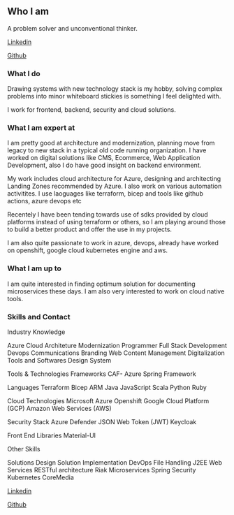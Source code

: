 ## Who I am

A problem solver and unconventional thinker. 

[Linkedin](https://www.linkedin.com/in/pulin-gupta/)

[Github](https://github.com/pulingupta)

### What I do

Drawing systems with new technology stack is my hobby, solving complex problems into minor whiteboard stickies is something I feel delighted with. 

I work for frontend, backend, security and cloud solutions.

### What I am expert at

I am pretty good at architecture and modernization, planning move from legacy to new stack in a typical old code running organization. I have worked on digital solutions like CMS, Ecommerce, Web Application Development, also I do have good insight on backend environment.

My work includes cloud architecture for Azure, designing and architecting Landing Zones recommended by Azure. I also work on various automation activitites. I use laoguages like terraform, bicep and tools like github actions, azure devops etc

Recentely I have been tending towards use of sdks provided by cloud platforms instead of using terraform or others, so I am playing around those to build a better product and offer the use in my projects.

I am also quite passionate to work in azure, devops, already have worked on openshift, google cloud kubernetes engine and aws.

### What I am up to

I am quite interested in finding optimum solution for documenting microservices these days. I am also very interested to work on cloud native tools.

### Skills and Contact

Industry Knowledge

Azure Cloud Architeture
Modernization
Programmer
Full Stack Development
Devops
Communications Branding
Web Content Management
Digitalization Tools and Softwares
Design System

Tools & Technologies
Frameworks
CAF- Azure
Spring Framework

Languages
Terraform
Bicep
ARM
Java
JavaScript
Scala
Python
Ruby

Cloud Technologies
Microsoft Azure
Openshift
Google Cloud Platform (GCP)
Amazon Web Services (AWS)

Security Stack
Azure Defender
JSON Web Token (JWT)
Keycloak

Front End Libraries
Material-UI

Other Skills 

Solutions Design
Solution Implementation
DevOps
File Handling
J2EE Web Services
RESTful architecture
Riak
Microservices
Spring Security
Kubernetes
CoreMedia

[Linkedin](https://www.linkedin.com/in/pulin-gupta/)

[Github](https://github.com/pulingupta)

